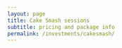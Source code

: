 ```yaml
---
layout: page
title: Cake Smash sessions
subtitle: pricing and package info
permalink: /investments/cakesmash/
---
```


<figure class="mb-10">
  <img src="/images/investments-cake-smash-feature.jpg" class="rounded-lg" alt="">
</figure>
